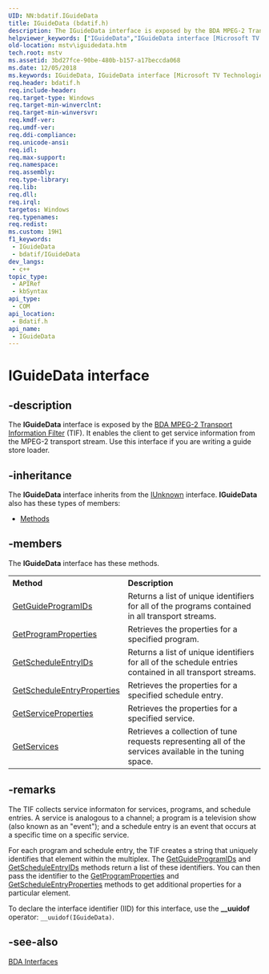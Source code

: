 ```yaml
---
UID: NN:bdatif.IGuideData
title: IGuideData (bdatif.h)
description: The IGuideData interface is exposed by the BDA MPEG-2 Transport Information Filter (TIF). It enables the client to get service information from the MPEG-2 transport stream. Use this interface if you are writing a guide store loader.
helpviewer_keywords: ["IGuideData","IGuideData interface [Microsoft TV Technologies]","IGuideData interface [Microsoft TV Technologies]","described","IGuideDataInterface","bdatif/IGuideData","mstv.iguidedata"]
old-location: mstv\iguidedata.htm
tech.root: mstv
ms.assetid: 3bd27fce-90be-480b-b157-a17beccda068
ms.date: 12/05/2018
ms.keywords: IGuideData, IGuideData interface [Microsoft TV Technologies], IGuideData interface [Microsoft TV Technologies],described, IGuideDataInterface, bdatif/IGuideData, mstv.iguidedata
req.header: bdatif.h
req.include-header: 
req.target-type: Windows
req.target-min-winverclnt: 
req.target-min-winversvr: 
req.kmdf-ver: 
req.umdf-ver: 
req.ddi-compliance: 
req.unicode-ansi: 
req.idl: 
req.max-support: 
req.namespace: 
req.assembly: 
req.type-library: 
req.lib: 
req.dll: 
req.irql: 
targetos: Windows
req.typenames: 
req.redist: 
ms.custom: 19H1
f1_keywords:
 - IGuideData
 - bdatif/IGuideData
dev_langs:
 - c++
topic_type:
 - APIRef
 - kbSyntax
api_type:
 - COM
api_location:
 - Bdatif.h
api_name:
 - IGuideData
---
```


# IGuideData interface


## -description

The <b>IGuideData</b> interface is exposed by the <a href="/previous-versions/windows/desktop/mstv/bda-mpeg-2-transport-information-filter">BDA MPEG-2 Transport Information Filter</a> (TIF). It enables the client to get service information from the MPEG-2 transport stream. Use this interface if you are writing a guide store loader.

## -inheritance

The <b xmlns:loc="http://microsoft.com/wdcml/l10n">IGuideData</b> interface inherits from the <a href="/windows/desktop/api/unknwn/nn-unknwn-iunknown">IUnknown</a> interface. <b>IGuideData</b> also has these types of members:
<ul>
<li><a href="https://docs.microsoft.com/">Methods</a></li>
</ul>

## -members

The <b>IGuideData</b> interface has these methods.
<table class="members" id="memberListMethods">
<tr>
<th align="left" width="37%">Method</th>
<th align="left" width="63%">Description</th>
</tr>
<tr data="declared;">
<td align="left" width="37%">
<a href="/previous-versions/windows/desktop/api/bdatif/nf-bdatif-iguidedata-getguideprogramids">GetGuideProgramIDs</a>
</td>
<td align="left" width="63%">
Returns a list of unique identifiers for all of the programs contained in all transport streams.

</td>
</tr>
<tr data="declared;">
<td align="left" width="37%">
<a href="/previous-versions/windows/desktop/api/bdatif/nf-bdatif-iguidedata-getprogramproperties">GetProgramProperties</a>
</td>
<td align="left" width="63%">
Retrieves the properties for a specified program.

</td>
</tr>
<tr data="declared;">
<td align="left" width="37%">
<a href="/previous-versions/windows/desktop/api/bdatif/nf-bdatif-iguidedata-getscheduleentryids">GetScheduleEntryIDs</a>
</td>
<td align="left" width="63%">
Returns a list of unique identifiers for all of the schedule entries contained in all transport streams.

</td>
</tr>
<tr data="declared;">
<td align="left" width="37%">
<a href="/previous-versions/windows/desktop/api/bdatif/nf-bdatif-iguidedata-getscheduleentryproperties">GetScheduleEntryProperties</a>
</td>
<td align="left" width="63%">
Retrieves the properties for a specified schedule entry.

</td>
</tr>
<tr data="declared;">
<td align="left" width="37%">
<a href="/previous-versions/windows/desktop/api/bdatif/nf-bdatif-iguidedata-getserviceproperties">GetServiceProperties</a>
</td>
<td align="left" width="63%">
Retrieves the properties for a specified service.

</td>
</tr>
<tr data="declared;">
<td align="left" width="37%">
<a href="/previous-versions/windows/desktop/api/bdatif/nf-bdatif-iguidedata-getservices">GetServices</a>
</td>
<td align="left" width="63%">
Retrieves a collection of tune requests representing all of the services available in the tuning space.

</td>
</tr>
</table>

## -remarks

The TIF collects service informaton for services, programs, and schedule entries. A service is analogous to a channel; a program is a television show (also known as an "event"); and a schedule entry is an event that occurs at a specific time on a specific service.

For each program and schedule entry, the TIF creates a string that uniquely identifies that element within the multiplex. The <a href="/previous-versions/windows/desktop/api/bdatif/nf-bdatif-iguidedata-getguideprogramids">GetGuideProgramIDs</a> and <a href="/previous-versions/windows/desktop/api/bdatif/nf-bdatif-iguidedata-getscheduleentryids">GetScheduleEntryIDs</a> methods return a list of these identifiers. You can then pass the identifier to the <a href="/previous-versions/windows/desktop/api/bdatif/nf-bdatif-iguidedata-getprogramproperties">GetProgramProperties</a> and <a href="/previous-versions/windows/desktop/api/bdatif/nf-bdatif-iguidedata-getscheduleentryproperties">GetScheduleEntryProperties</a> methods to get additional properties for a particular element.

To declare the interface identifier (IID) for this interface, use the <b>__uuidof</b> operator: <code>__uuidof(IGuideData)</code>.

## -see-also

<a href="/previous-versions/windows/desktop/mstv/bda-interfaces">BDA Interfaces</a>